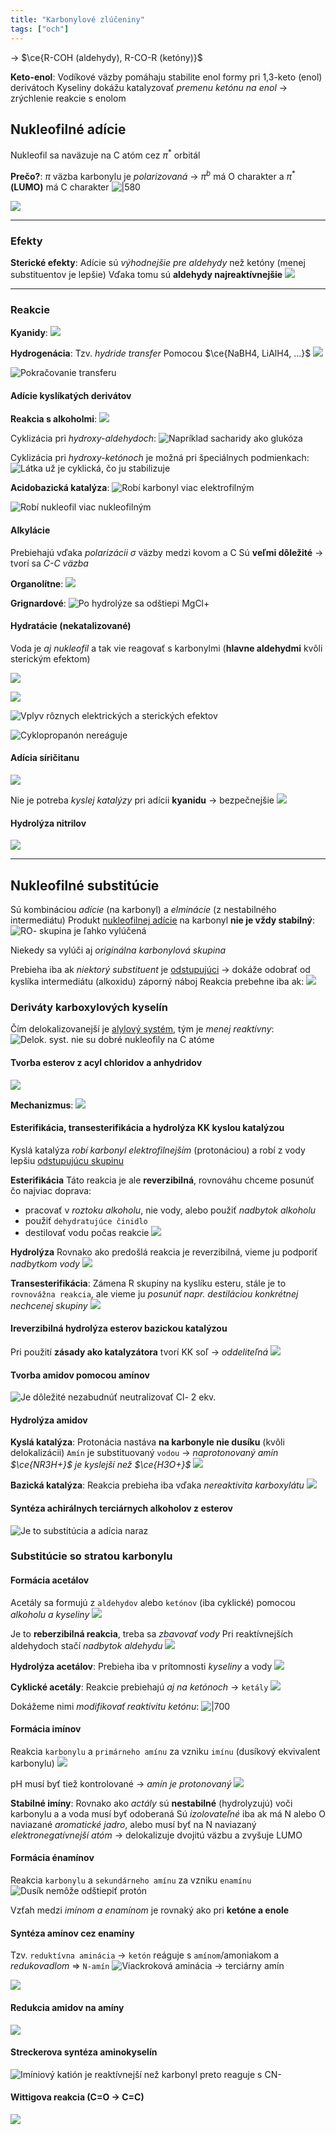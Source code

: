 ```yaml
---
title: "Karbonylové zlúčeniny"
tags: ["och"]
---
```


-> $\ce{R-COH (aldehydy), R-CO-R (ketóny)}$

**Keto-enol**:
Vodíkové väzby pomáhaju stabilite enol formy pri 1,3-keto (enol) derivátoch
Kyseliny dokážu katalyzovať *premenu ketónu na enol* -> zrýchlenie reakcie s enolom

## Nukleofilné adície
Nukleofil sa naväzuje na C atóm cez $\pi^*$ orbitál

**Prečo?**:
$\pi$ väzba karbonylu je *polarizovaná* -> $\pi^b$ má O charakter a $\pi^*$ **(LUMO)** má C charakter
![|580](attachments/mechanizmus_nukleofilnej_adicie_na_karbonyl.png)

![](attachments/angle_of_attack_karbonyl.png)

--- 

### Efekty
**Sterické efekty**:
Adície sú *výhodnejšie pre aldehydy* než ketóny (menej substituentov je lepšie)
Vďaka tomu sú **aldehydy najreaktívnejšie**
![](attachments/steric-hinderance.png)

---

### Reakcie
**Kyanidy**:
![](attachments/kyano-hydriny_nuad.png)

**Hydrogenácia**:
Tzv. *hydride transfer*
Pomocou $\ce{NaBH4, LiAlH4, ...}$
![](attachments/hydrogenácia_karbonylov.png)

![Pokračovanie transferu](attachments/pokračovanie_hydride_transfer.png)

#### Adície kyslíkatých derivátov
**Reakcia s alkoholmi**:
![](attachments/formacia_hemiacetalu_alkoholmi.png)

Cyklizácia pri *hydroxy-aldehydoch*:
![Napríklad sacharidy ako glukóza](attachments/cyklizácia_hydroxy-aldehydov.png)

Cyklizácia pri *hydroxy-ketónoch* je možná pri špeciálnych podmienkach:
![Látka už je cyklická, čo ju stabilizuje](attachments/cyklizácia_hydroxy-ketónu.png)

**Acidobazická katalýza**:
![Robí karbonyl viac elektrofilným](attachments/kyslá-katalýza_hemiactalyacie.png)

![Robí nukleofil viac nukleofilným](attachments/zasadita_katalyza_hemiactelov.png)


#### Alkylácie
Prebiehajú vďaka *polarizácii* $\sigma$ väzby medzi kovom a C
Sú **veľmi dôležité** -> tvorí sa *C-C väzba*

**Organolítne**:
![](attachments/organolitna_alkylacia_karbonylu.png)

**Grignardové**:
![Po hydrolýze sa odštiepi MgCl+](attachments/grignard_reakcie_karbonyly.png)

#### Hydratácie (nekatalizované)
Voda je *aj nukleofil* a tak vie reagovať s karbonylmi (**hlavne aldehydmi** kvôli sterickým efektom)

![](attachments/c-nmr_spektrum_formaldehydu_vo_vode.png)

![](attachments/adicia_vody_na_formaldehyd.png)

![Vplyv rôznych elektrických a sterických efektov](attachments/reakcie_karbonylov_s_vodou.png)

![Cyklopropanón nereáguje](attachments/cyklopropanone_adicia_vody.png)

#### Adícia síričitanu
![](attachments/adícia_siričitanu_na_karbonyly.png)

Nie je potreba *kyslej katalýzy* pri adícii **kyanidu** -> bezpečnejšie
![](attachments/adícia_kyanidu_pomocou_siričitanu.png)

#### Hydrolýza nitrilov
![](attachments/hydrolýza_nitrilov.png)

---

## Nukleofilné substitúcie
Sú kombináciou *adície* (na karbonyl) a *elminácie* (z nestabilného intermediátu)
Produkt [nukleofilnej adície](karbonylové-zlúčeniny.md#Nukleofilné%20adície) na karbonyl **nie je vždy stabilný**:
![RO- skupina je ľahko vylúčená](attachments/nukleofilna_adicia_na_karbonyl_stabilita.png)

Niekedy sa vylúči aj *originálna karbonylová skupina*

Prebieha iba ak *niektorý substituent* je [odstupujúci](odstupujúce-skupiny.md) -> dokáže odobrať od kyslíka intermediátu (alkoxidu) záporný náboj
Reakcia prebehne iba ak:
![](attachments/podmienky_reakcie_SN_karbonyl.png)

### Deriváty karboxylových kyselín
Čím delokalizovanejší je [alylový systém](delokalizácia_a_konjugácia.md#Alylový%20systém), tým je *menej reaktívny*:
![Delok. syst. nie su dobré nukleofily na C atóme](attachments/delokalizácia_alylového_systému_na_derivátoch_kk.png)

#### Tvorba esterov z acyl chloridov a anhydridov
![](attachments/tvorba_esterov_z_derivatov_kk.png)

**Mechanizmus**:
![](attachments/mechanizmus_tvorby_esterov_z_kk.png)

#### Esterifikácia, transesterifikácia a hydrolýza KK kyslou katalýzou
Kyslá katalýza *robí karbonyl elektrofilnejším* (protonáciou) a robí z vody lepšiu [odstupujúcu skupinu](odstupujúce-skupiny.md)

**Esterifikácia**
Táto reakcia je ale **reverzibilná**, rovnováhu chceme posunúť čo najviac doprava:
- pracovať v *roztoku alkoholu*, nie vody, alebo použiť *nadbytok alkoholu*
- použiť `dehydratujúce činidlo`
- destilovať vodu počas reakcie
![](attachments/esterifikacia_KK_kyslou_kat.png)

**Hydrolýza**
Rovnako ako predošlá reakcia je reverzibilná, vieme ju podporiť *nadbytkom vody*
![](attachments/hydrolýza_esterov_na_kk_bilancia.png)

**Transesterifikácia**:
Zámena R skupiny na kyslíku esteru, stále je to `rovnovážna reakcia`, ale vieme ju *posunúť napr. destiláciou konkrétnej nechcenej skupiny*
![](attachments/transesterifikácia.png)

#### Ireverzibilná hydrolýza esterov bazickou katalýzou
Pri použití **zásady ako katalyzátora** tvorí KK soľ -> *oddeliteľná*
![](attachments/ireverzibilna_hydrolyza_esterov_bk.png)

#### Tvorba amidov pomocou amínov
![Je dôležité nezabudnúť neutralizovať Cl- 2 ekv.](attachments/tvorba_amidov_pomocou_aminov_SN.png)

#### Hydrolýza amidov
**Kyslá katalýza**:
Protonácia nastáva **na karbonyle nie dusíku** (kvôli delokalizácii)
`Amín` je substituovaný `vodou` -> *naprotonovaný amín $\ce{NR3H+}$ je kyslejší než $\ce{H3O+}$*
![](attachments/hydrolýza_amidov_kyslou_katalyzou.png)

**Bazická katalýza**:
Reakcia prebieha iba vďaka *nereaktivita karboxylátu*
![](attachments/bazicka_katalyza_hydrolyzy_amidov.png)

#### Syntéza achirálnych terciárnych alkoholov z esterov
![Je to substitúcia a adícia naraz](attachments/syntéza_achirálnych_terciárnch_alkoholov.png)

### Substitúcie so stratou karbonylu

#### Formácia acetálov
Acetály sa formujú z `aldehydov` alebo `ketónov` (iba cyklické) pomocou *alkoholu a kyseliny*
![](attachments/formácia_acetálov_z_karbonylu.png)

Je to **reberzibilná reakcia**, treba sa *zbavovať vody*
Pri reaktívnejších aldehydoch stačí *nadbytok aldehydu*
![](attachments/mechanizmus_formacie_acetalov.png)

**Hydrolýza acetálov**:
Prebieha iba v prítomnosti *kyseliny* a vody
![](attachments/hydrolýza_acetálov.png)

**Cyklické acetály**:
Reakcie prebiehajú *aj na ketónoch* -> `ketály`
![](attachments/cyklické_acetály.png)

Dokážeme nimi *modifikovať reaktivitu ketónu*:
![|700](attachments/modifikacia_reaktivity_ketonu_cyklickým_acetalom.png)

#### Formácia imínov
Reakcia `karbonylu` a `primárneho amínu` za vzniku `imínu` (dusíkový ekvivalent karbonylu)
![](attachments/formácia_imínu_z_karbonylu.png)

pH musí byť tiež kontrolované -> *amín je protonovaný*
![](attachments/formacia_iminov_mechanizmus.png)

**Stabilné imíny**:
Rovnako ako *actály* sú **nestabilné** (hydrolyzujú) voči karbonylu a a voda musí byť odoberaná
Sú *izolovateľné* iba ak má N alebo O naviazané *aromatické jadro*, alebo musí byť na N naviazaný *elektronegatívnejší atóm* -> delokalizuje dvojitú väzbu a zvyšuje LUMO

#### Formácia énamínov
Reakcia `karbonylu` a `sekundárneho amínu` za vzniku `enamínu`
![Dusík nemôže odštiepiť protón](attachments/mechanizmus_formácie_enamínov.png)

Vzťah medzi *imínom a enamínom* je rovnaký ako pri **ketóne a enole**

#### Syntéza amínov cez enamíny
Tzv. `reduktívna aminácia` -> `ketón` reáguje s `amínom`/amoniakom a *redukovadlom* => `N-amín`
![Viackroková aminácia -> terciárny amín](attachments/syntéza_amínov_cez_enamíny_viac_krokov.png)

![](attachments/mechanizmus_reduktívnej_aminácie.png)

#### Redukcia amidov na amíny
![](attachments/redukcia_amidov_na_amíny.png)

#### Streckerova syntéza aminokyselín
![Imíniový katión je reaktívnejší než karbonyl preto reaguje s CN-](attachments/streckerova_syntéza_aminokyselín.png)

#### Wittigova reakcia (C=O -> C=C)
![](attachments/wittigova_reakcia.png)

